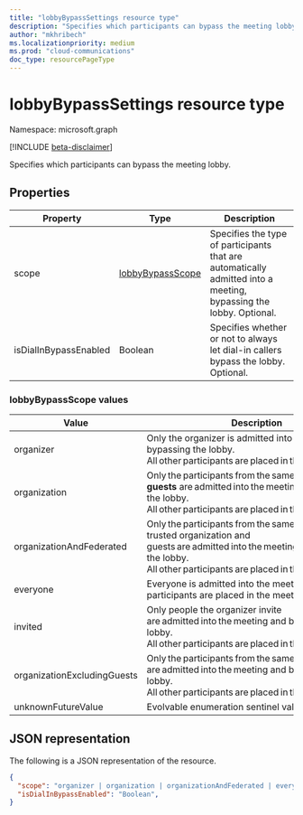 ```yaml
---
title: "lobbyBypassSettings resource type"
description: "Specifies which participants can bypass the meeting lobby."
author: "mkhribech"
ms.localizationpriority: medium
ms.prod: "cloud-communications"
doc_type: resourcePageType
---
```


# lobbyBypassSettings resource type

Namespace: microsoft.graph

[!INCLUDE [beta-disclaimer](../../includes/beta-disclaimer.md)]

Specifies which participants can bypass the meeting lobby.

## Properties

| Property              | Type    | Description                                                         |
| --------------------- | ------- | ------------------------------------------------------------------- |
| scope                 | [lobbyBypassScope](#lobbybypassscope-values)  | Specifies the type of participants that are automatically admitted into a meeting, bypassing the lobby. Optional.|
| isDialInBypassEnabled | Boolean | Specifies whether or not to always let dial-in callers bypass the lobby. Optional. |

### lobbyBypassScope values

| Value                    | Description     |
| ------------------------ | --------------------------------------------------- |
| organizer | Only the organizer is admitted into the meeting and bypassing the lobby. All other participants are placed in the meeting lobby. |
| organization | Only the participants from the same company **and guests** are admitted into the meeting and bypassing the lobby. All other participants are placed in the meeting lobby. |
| organizationAndFederated | Only the participants from the same company or trusted organization and guests are admitted into the meeting and bypassing the lobby. All other participants are placed in the meeting lobby. |
| everyone | Everyone is admitted into the meeting. No participants are placed in the meeting lobby. |
| invited | Only people the organizer invite are admitted into the meeting and bypassing the lobby. All other participants are placed in the meeting lobby. |
| organizationExcludingGuests |  Only the participants from the same company are admitted into the meeting and bypassing the lobby. All other participants are placed in the meeting lobby. |
| unknownFutureValue | Evolvable enumeration sentinel value. Do not use. |

## JSON representation

The following is a JSON representation of the resource.

<!-- {
  "blockType": "resource",
  "optionalProperties": [],
  "@odata.type": "microsoft.graph.lobbyBypassSettings"
}-->
```json
{
  "scope": "organizer | organization | organizationAndFederated | everyone | unknownFutureValue",
  "isDialInBypassEnabled": "Boolean",
}
```

<!-- uuid: 8fcb5dbc-d5aa-4681-8e31-b001d5168d79
2015-10-25 14:57:30 UTC -->
<!--
{
  "type": "#page.annotation",
  "description": "lobbyBypassSettings resource",
  "keywords": "",
  "section": "documentation",
  "tocPath": "",
  "suppressions": []
}
-->
